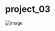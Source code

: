 # project_03

![image](https://github.com/user-attachments/assets/719d1653-711c-4a2a-a2b4-8f9d3e3aaa93)
